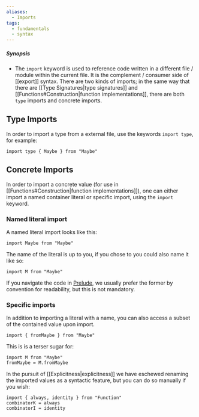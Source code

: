 ```yaml
---
aliases:
  - Imports
tags:
  - fundamentals
  - syntax
---
```

##### Synopsis
- The `import` keyword is used to reference code written in a different file / module within the current file. It is the complement / consumer side of [[export]] syntax. There are two kinds of imports; in the same way that there are [[Type Signatures|type signatures]] and [[Functions#Construction|function implementations]], there are both `type` imports and concrete imports.

## Type Imports

In order to import a type from a external file, use the keywords `import type`, for example:

```
import type { Maybe } from "Maybe"
```

## Concrete Imports

In order to import a concrete value (for use in [[Functions#Construction|function implementations]]), one can either import a named container literal or specific import, using the `import` keyword.

### Named literal import

A named literal import looks like this:

```
import Maybe from "Maybe"
```

The name of the literal is up to you, if you chose to you could also name it like so:

```
import M from "Maybe"
```

If you navigate the code in [Prelude](https://github.com/madlib-lang/madlib/tree/master/prelude/__internal__), we usually prefer the former by convention for readability, but this is not mandatory.

### Specific imports

In addition to importing a literal with a name, you can also access a subset of the contained value upon import.

```
import { fromMaybe } from "Maybe"
```

This is is a terser sugar for:

```
import M from "Maybe"
fromMaybe = M.fromMaybe
```

In the pursuit of [[Explicitness|explicitness]] we have eschewed renaming the imported values as a syntactic feature, but you can do so manually if you wish:

```
import { always, identity } from "Function"
combinatorK = always
combinatorI = identity
```